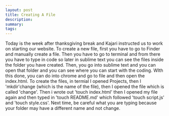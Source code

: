 ```yaml
---
layout: post
title: Creating A File
description: 
summary: 
tags:
---
```

Today is the week after thanksgiving break and Kajari instructed us to work on starting our website. To create a new file, first you have to go to Finder and manually create a file. Then you have to go to terminal and from there you have to type in code so later in sublime text you can see the files inside the folder you have created. Then, you go into sublime text and you can open that folder and you can see where you can start with the coding. WIth this done, you can do into chrome and go to file and then open the index.html. To create the files, in termial I opened Projects, then I 'mkdir'change (which is the name of the file), then I opened the file which is called 'change'. Then i wrote out 'touch index.html' then I opened my file again and then typed in 'touch README.md' which followed 'touch script.js' and 'touch style.css'. Next time, be careful what you are typing because your folder may have a different name and not change.